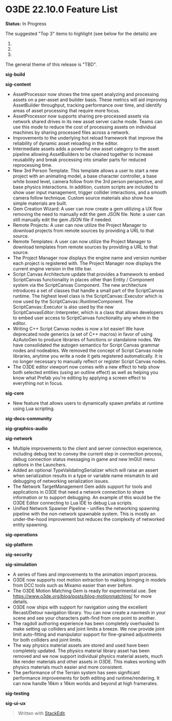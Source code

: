 # O3DE 22.10.0 Feature List
**Status:** In Progress

The suggested "Top 3" items to highlight (see below for the details) are

 1. 
 2. 
 3. 

The general theme of this release is "TBD".

**sig-build**

**sig-content**
* AssetProcessor now shows the time spent analyzing and processing assets on a per-asset and builder basis. These metrics will aid improving AssetBuilder throughput, tracking performance over time, and identify areas of asset processing that require more focus.
* AssetProcessor now supports sharing pre-processed assets via network shared drives in its new asset server cache mode. Teams can use this mode to reduce the cost of processing assets on individual machines by sharing processed files across a network.
* Improvements to the underlying hot reload framework that improve the reliability of dynamic asset reloading in the editor.
* Intermediate assets adds a powerful new asset category to the asset pipeline allowing AssetBuilders to be chained together to increase reusability and break processing into smaller parts for reduced reprocessing time.
* New 3rd Person Template. This template allows a user to start a new project with an animating model, a base character controller, a base white boxed level, camera follow from the 3rd person perspective, and base physics interactions. In addition, custom scripts are included to show user input management, trigger collider interactions, and a smooth camera follow technique. Custom source materials also show how simple materials are built.
* Gem Creation Wizard: A user can now create a gem utilizing a UX flow removing the need to manually edit the gem JSON file. Note: a user can still manually edit the gem JSON file if needed.
* Remote Projects: A user can now utilize the Project Manager to download projects from remote sources by providing a URL to that source.
* Remote Templates: A user can now utilize the Project Manager to download templates from remote sources by providing a URL to that source.
* The Project Manager now displays the engine name and version number each project is registered with. The Project Manager now displays the current engine version in the title bar.
* Script Canvas Architecture update that provides a framework to embed ScriptCanvas functionality in places other than Entity / Component system via the ScriptCanvas Component. The new architecture introduces a set of classes that handle a small part of the ScriptCanvas runtime. The highest level class is the ScriptCanvas::Executor which is now used by the ScriptCanvas::RuntimeComponent. The ScriptCanvas::Executor is also used by the new ScriptCanvasEditor::Interpreter, which is a class that allows developers to embed user access to ScriptCanvas functionality any where in the editor.
* Writing C++ Script Canvas nodes is now a lot easier! We have deprecated node generics (a set of C++ macros) in favor of using AzAutoGen to produce libraries of functions or standalone nodes. We have consolidated the autogen semantics for Script Canvas grammar nodes and nodeables. We removed the concept of Script Canvas node libraries, anytime you write a node it gets registered automatically. It is no longer necessary to manually reflect or register Script Canvas nodes.
* The O3DE editor viewport now comes with a new effect to help show both selected entities (using an outline effect) as well as helping you know what Prefab you're editing by applying a screen effect to everything not in focus.

**sig-core**
* New feature that allows users to dynamically spawn prefabs at runtime using Lua scripting.

**sig-docs-community**

**sig-graphics-audio**


**sig-network**
* Multiple improvements to the client and server connection experience, including debug text to convey the current step in connection process, debug connection status messaging in game and new ImGUI menu options in the Launchers.
* Added an optional TypeValidatingSerializer which will raise an assert when serialization results in a type or variable name mismatch to aid debugging of networking serialization issues.
* The Network TargetManagement Gem adds support for tools and applications in O3DE that need a network connection to share information or to support debugging. An example of this would be the O3DE Editor connecting to Lua IDE to debug Lua scripts.
* Unified Network Spawner Pipeline - unifies the networking spawning pipeline with the non-network spawnable system. This is mostly an under-the-hood improvement but reduces the complexity of networked entity spawning.

**sig-operations**

**sig-platform**

**sig-security**

**sig-simulation**
* A series of fixes and improvements to the animation import process.
* O3DE now supports root motion extraction to making bringing in models from DCC tools such as Mixamo easier than ever before.
* The O3DE Motion Matching Gem is ready for experimental use. See https://www.o3de.org/blog/posts/blog-motionmatching/ for more details.
* O3DE now ships with support for navigation using the excellent Recast/Detour navigation library. You can now create a navmesh in your scene and see your characters path-find from one point to another.
* The ragdoll authoring experience has been completely overhauled to make setting up colliders and joint limits a breeze. We now provide joint limit auto-fitting and manipulator support for fine-grained adjustments for both colliders and joint limits.
* The way physics material assets are stored and used have been completely updated. The physics material library asset has been removed and we now support individual physics material assets, much like render materials and other assets in O3DE. This makes working with physics materials much easier and more consistent.
* The performance of the Terrain system has seen significant performance improvements for both editing and runtime/rendering.  It can now handle 16km x 16km worlds and beyond at high framerates.

**sig-testing**

**sig-ui-ux**

> Written with [StackEdit](https://stackedit.io/).
